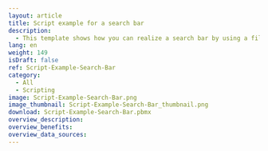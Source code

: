 ```yaml
---
layout: article
title: Script example for a search bar
description: 
  - This template shows how you can realize a search bar by using a filter script in a dataflow.
lang: en
weight: 149
isDraft: false
ref: Script-Example-Search-Bar
category:
  - All
  - Scripting
image: Script-Example-Search-Bar.png
image_thumbnail: Script-Example-Search-Bar_thumbnail.png
download: Script-Example-Search-Bar.pbmx
overview_description:
overview_benefits:
overview_data_sources:
---
```


